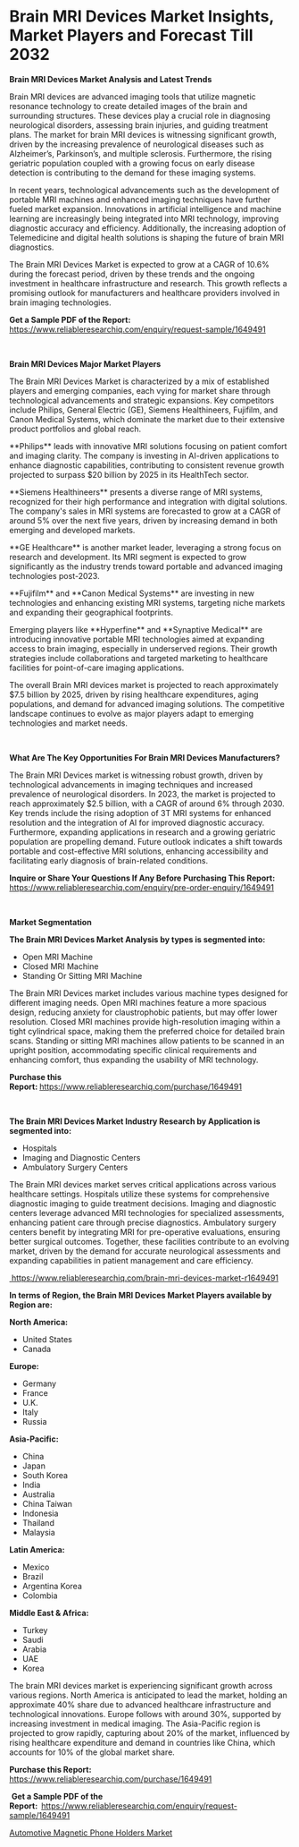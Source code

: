 <p><h1>Brain MRI Devices Market Insights, Market Players and Forecast Till 2032</h1></p><p><strong>Brain MRI Devices Market Analysis and Latest Trends</strong></p>
<p><p>Brain MRI devices are advanced imaging tools that utilize magnetic resonance technology to create detailed images of the brain and surrounding structures. These devices play a crucial role in diagnosing neurological disorders, assessing brain injuries, and guiding treatment plans. The market for brain MRI devices is witnessing significant growth, driven by the increasing prevalence of neurological diseases such as Alzheimer’s, Parkinson’s, and multiple sclerosis. Furthermore, the rising geriatric population coupled with a growing focus on early disease detection is contributing to the demand for these imaging systems.</p><p>In recent years, technological advancements such as the development of portable MRI machines and enhanced imaging techniques have further fueled market expansion. Innovations in artificial intelligence and machine learning are increasingly being integrated into MRI technology, improving diagnostic accuracy and efficiency. Additionally, the increasing adoption of Telemedicine and digital health solutions is shaping the future of brain MRI diagnostics.</p><p>The Brain MRI Devices Market is expected to grow at a CAGR of 10.6% during the forecast period, driven by these trends and the ongoing investment in healthcare infrastructure and research. This growth reflects a promising outlook for manufacturers and healthcare providers involved in brain imaging technologies.</p></p>
<p><strong>Get a Sample PDF of the Report:&nbsp;</strong> <a href="https://www.reliableresearchiq.com/enquiry/request-sample/1649491?utm_campaign=2739&utm_medium=2&utm_source=Github&utm_content=ia&utm_term=26032025&utm_id=brain-mri-devices">https://www.reliableresearchiq.com/enquiry/request-sample/1649491</a></p>
<p>&nbsp;</p>
<p><strong>Brain MRI Devices Major Market Players</strong></p>
<p><p>The Brain MRI Devices Market is characterized by a mix of established players and emerging companies, each vying for market share through technological advancements and strategic expansions. Key competitors include Philips, General Electric (GE), Siemens Healthineers, Fujifilm, and Canon Medical Systems, which dominate the market due to their extensive product portfolios and global reach. </p><p>**Philips** leads with innovative MRI solutions focusing on patient comfort and imaging clarity. The company is investing in AI-driven applications to enhance diagnostic capabilities, contributing to consistent revenue growth projected to surpass $20 billion by 2025 in its HealthTech sector.</p><p>**Siemens Healthineers** presents a diverse range of MRI systems, recognized for their high performance and integration with digital solutions. The company's sales in MRI systems are forecasted to grow at a CAGR of around 5% over the next five years, driven by increasing demand in both emerging and developed markets.</p><p>**GE Healthcare** is another market leader, leveraging a strong focus on research and development. Its MRI segment is expected to grow significantly as the industry trends toward portable and advanced imaging technologies post-2023.</p><p>**Fujifilm** and **Canon Medical Systems** are investing in new technologies and enhancing existing MRI systems, targeting niche markets and expanding their geographical footprints.</p><p>Emerging players like **Hyperfine** and **Synaptive Medical** are introducing innovative portable MRI technologies aimed at expanding access to brain imaging, especially in underserved regions. Their growth strategies include collaborations and targeted marketing to healthcare facilities for point-of-care imaging applications.</p><p>The overall Brain MRI devices market is projected to reach approximately $7.5 billion by 2025, driven by rising healthcare expenditures, aging populations, and demand for advanced imaging solutions. The competitive landscape continues to evolve as major players adapt to emerging technologies and market needs.</p></p>
<p>&nbsp;</p>
<p><strong>What Are The Key Opportunities For Brain MRI Devices Manufacturers?</strong></p>
<p><p>The Brain MRI Devices market is witnessing robust growth, driven by technological advancements in imaging techniques and increased prevalence of neurological disorders. In 2023, the market is projected to reach approximately $2.5 billion, with a CAGR of around 6% through 2030. Key trends include the rising adoption of 3T MRI systems for enhanced resolution and the integration of AI for improved diagnostic accuracy. Furthermore, expanding applications in research and a growing geriatric population are propelling demand. Future outlook indicates a shift towards portable and cost-effective MRI solutions, enhancing accessibility and facilitating early diagnosis of brain-related conditions.</p></p>
<p><strong>Inquire or Share Your Questions If Any Before Purchasing This Report:</strong> <a href="https://www.reliableresearchiq.com/enquiry/pre-order-enquiry/1649491?utm_campaign=2739&utm_medium=2&utm_source=Github&utm_content=ia&utm_term=26032025&utm_id=brain-mri-devices">https://www.reliableresearchiq.com/enquiry/pre-order-enquiry/1649491</a></p>
<p>&nbsp;</p>
<p><strong>Market Segmentation</strong></p>
<p><strong>The Brain MRI Devices Market Analysis by types is segmented into:</strong></p>
<p><ul><li>Open MRI Machine</li><li>Closed MRI Machine</li><li>Standing Or Sitting MRI Machine</li></ul></p>
<p><p>The Brain MRI Devices market includes various machine types designed for different imaging needs. Open MRI machines feature a more spacious design, reducing anxiety for claustrophobic patients, but may offer lower resolution. Closed MRI machines provide high-resolution imaging within a tight cylindrical space, making them the preferred choice for detailed brain scans. Standing or sitting MRI machines allow patients to be scanned in an upright position, accommodating specific clinical requirements and enhancing comfort, thus expanding the usability of MRI technology.</p></p>
<p><strong>Purchase this Report:&nbsp;</strong><a href="https://www.reliableresearchiq.com/purchase/1649491?utm_campaign=2739&utm_medium=2&utm_source=Github&utm_content=ia&utm_term=26032025&utm_id=brain-mri-devices">https://www.reliableresearchiq.com/purchase/1649491</a></p>
<p>&nbsp;</p>
<p><strong>The Brain MRI Devices Market Industry Research by Application is segmented into:</strong></p>
<p><ul><li>Hospitals</li><li>Imaging and Diagnostic Centers</li><li>Ambulatory Surgery Centers</li></ul></p>
<p><p>The Brain MRI devices market serves critical applications across various healthcare settings. Hospitals utilize these systems for comprehensive diagnostic imaging to guide treatment decisions. Imaging and diagnostic centers leverage advanced MRI technologies for specialized assessments, enhancing patient care through precise diagnostics. Ambulatory surgery centers benefit by integrating MRI for pre-operative evaluations, ensuring better surgical outcomes. Together, these facilities contribute to an evolving market, driven by the demand for accurate neurological assessments and expanding capabilities in patient management and care efficiency.</p></p>
<p><a href="https://www.reliableresearchiq.com/brain-mri-devices-market-r1649491?utm_campaign=2739&utm_medium=2&utm_source=Github&utm_content=ia&utm_term=26032025&utm_id=brain-mri-devices">&nbsp;https://www.reliableresearchiq.com/brain-mri-devices-market-r1649491</a></p>
<p><strong>In terms of Region, the Brain MRI Devices Market Players available by Region are:</strong></p>
<p>
    <p> <strong> North America: </strong>
        <ul>
            <li>United States</li>
            <li>Canada</li>
        </ul>
        </p> 
    <p> <strong> Europe: </strong>
        <ul>
            <li>Germany</li>
            <li>France</li>
            <li>U.K.</li>
            <li>Italy</li>
            <li>Russia</li>
        </ul>
        </p> 
    <p> <strong> Asia-Pacific: </strong>
        <ul>
            <li>China</li>
            <li>Japan</li>
            <li>South Korea</li>
            <li>India</li>
            <li>Australia</li>
            <li>China Taiwan</li>
            <li>Indonesia</li>
            <li>Thailand</li>
            <li>Malaysia</li>
        </ul>
        </p> 
    <p> <strong> Latin America: </strong>
        <ul>
            <li>Mexico</li>
            <li>Brazil</li>
            <li>Argentina Korea</li>
            <li>Colombia</li>
        </ul>
        </p> 
    <p> <strong> Middle East & Africa: </strong>
        <ul>
            <li>Turkey</li>
            <li>Saudi</li>
            <li>Arabia</li>
            <li>UAE</li>
            <li>Korea</li>
        </ul>
    </p>
    </p>
<p><p>The brain MRI devices market is experiencing significant growth across various regions. North America is anticipated to lead the market, holding an approximate 40% share due to advanced healthcare infrastructure and technological innovations. Europe follows with around 30%, supported by increasing investment in medical imaging. The Asia-Pacific region is projected to grow rapidly, capturing about 20% of the market, influenced by rising healthcare expenditure and demand in countries like China, which accounts for 10% of the global market share.</p></p>
<p><strong>Purchase this Report: </strong><a href="https://www.reliableresearchiq.com/purchase/1649491?utm_campaign=2739&utm_medium=2&utm_source=Github&utm_content=ia&utm_term=26032025&utm_id=brain-mri-devices">https://www.reliableresearchiq.com/purchase/1649491</a></p>
<p>&nbsp;<strong>Get a Sample PDF of the Report:&nbsp;&nbsp;</strong><a href="https://www.reliableresearchiq.com/enquiry/request-sample/1649491?utm_campaign=2739&utm_medium=2&utm_source=Github&utm_content=ia&utm_term=26032025&utm_id=brain-mri-devices">https://www.reliableresearchiq.com/enquiry/request-sample/1649491</a></p>
<p><strong></strong></p>
<p><p><a href="https://github.com/stephaniwo144/Market-Research-Report-List-1/blob/main/automotive-magnetic-phone-holders-market.md?utm_campaign=2739&utm_medium=2&utm_source=Github&utm_content=ia&utm_term=26032025&utm_id=brain-mri-devices">Automotive Magnetic Phone Holders Market</a></p></p>